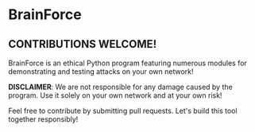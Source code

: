 # BrainForce
## CONTRIBUTIONS WELCOME!
BrainForce is an ethical Python program featuring numerous modules for demonstrating and testing attacks on your own network!

**DISCLAIMER**: We are not responsible for any damage caused by the program. Use it solely on your own network and at your own risk!

Feel free to contribute by submitting pull requests. Let's build this tool together responsibly!
